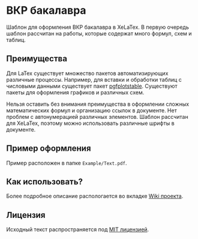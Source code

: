 # ВКР бакалавра

Шаблон для оформления ВКР бакалавра в XeLaTex. В первую очередь шаблон рассчитан на работы, которые содержат много формул, схем и таблиц.

## Преимущества

Для LaTex существует множество пакетов автоматизирующих различные процессы. Например, для вставки  и обработки таблиц с числовыми данными  существует пакет [pgfplotstable](https://www.ctan.org/pkg/pgfplotstable). Cуществуют пакеты для оформления графиков и различных схем.

Нельзя оставить без внимания преимущества в оформлении сложных математических формул и организацию ссылок в документе. Нет проблем с автонумерацией различных элементов. Шаблон рассчитан для XeLaTex, поэтому можно использовать различные шрифты в документе.

## Пример оформления

Пример расположен в папке `Example/Text.pdf`.

## Как использовать?

Более подробное описание распологается во вкладке [Wiki проекта](https://github.com/KernelA/xelatex-gost-bac/wiki).

## Лицензия

Иcходный текст распространяется под [MIT лицензией](https://mit-license.org/).
